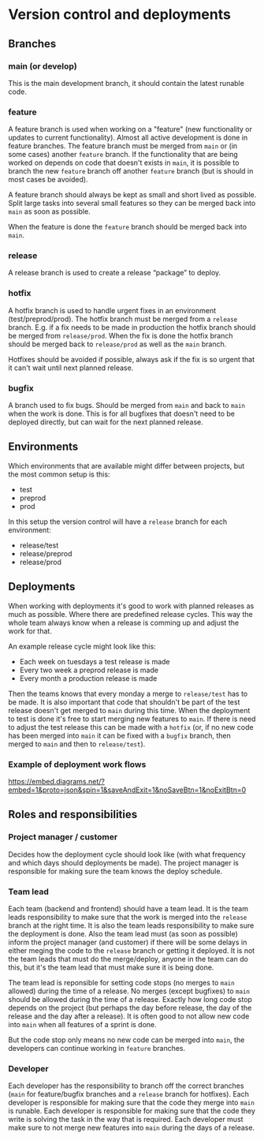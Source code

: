 # Version control and deployments

## Branches

### main (or develop)

This is the main development branch, it should contain the latest runable code.

### feature

A feature branch is used when working on a "feature" (new functionality or updates to current functionality).
Almost all active development is done in feature branches.
The feature branch must be merged from `main` or (in some cases) another `feature` branch.
If the functionality that are being worked on depends on code that doesn't exists in `main`, it is possible to branch the new `feature` branch off another `feature` branch (but is should in most cases be avoided).

A feature branch should always be kept as small and short lived as possible.
Split large tasks into several small features so they can be merged back into `main` as soon as possible.

When the feature is done the `feature` branch should be merged back into `main`.

### release

A release branch is used to create a release “package” to deploy.

### hotfix

A hotfix branch is used to handle urgent fixes in an environment (test/preprod/prod).
The hotfix branch must be merged from a `release` branch.
E.g. if a fix needs to be made in production the hotfix branch should be merged from `release/prod`.
When the fix is done the hotfix branch should be merged back to `release/prod` as well as the `main` branch.

Hotfixes should be avoided if possible, always ask if the fix is so urgent that it can't wait until next planned release.

### bugfix

A branch used to fix bugs. Should be merged from `main` and back to `main` when the work is done.
This is for all bugfixes that doesn't need to be deployed directly, but can wait for the next planned release.

## Environments

Which environments that are available might differ between projects, but the most common setup is this:

- test
- preprod
- prod

In this setup the version control will have a `release` branch for each environment:

- release/test
- release/preprod
- release/prod

## Deployments

When working with deployments it's good to work with planned releases as much as possible.
Where there are predefined release cycles. This way the whole team always know when a release is comming up and adjust the work for that.

An example release cycle might look like this:

- Each week on tuesdays a test release is made
- Every two week a preprod release is made
- Every month a production release is made

Then the teams knows that every monday a merge to `release/test` has to be made.
It is also important that code that shouldn't be part of the test release doesn't get merged to `main` during this time.
When the deployment to test is done it's free to start merging new features to `main`.
If there is need to adjust the test release this can be made with a `hotfix` (or, if no new code has been merged into `main` it can be fixed with a `bugfix` branch, then merged to `main` and then to `release/test`).

### Example of deployment work flows

https://embed.diagrams.net/?embed=1&proto=json&spin=1&saveAndExit=1&noSaveBtn=1&noExitBtn=0

## Roles and responsibilities

### Project manager / customer

Decides how the deployment cycle should look like (with what frequency and which days should deployments be made).
The project manager is responsible for making sure the team knows the deploy schedule.

### Team lead

Each team (backend and frontend) should have a team lead.
It is the team leads responsibility to make sure that the work is merged into the `release` branch at the right time.
It is also the team leads responsibility to make sure the deployment is done.
Also the team lead must (as soon as possible) inform the project manager (and customer) if there will be some delays in either meging the code to the `release` branch or getting it deployed.
It is not the team leads that must do the merge/deploy, anyone in the team can do this, but it's the team lead that must make sure it is being done.

The team lead is reponsible for setting code stops (no merges to `main` allowed) during the time of a release.
No merges (except bugfixes) to `main` should be allowed during the time of a release. Exactly how long code stop depends on the project (but perhaps the day before release, the day of the release and the day after a release).
It is often good to not allow new code into `main` when all features of a sprint is done.

But the code stop only means no new code can be merged into `main`, the developers can continue working in `feature` branches.

### Developer

Each developer has the responsibility to branch off the correct branches (`main` for feature/bugfix branches and a `release` branch for hotfixes).
Each developer is responsible for making sure that the code they merge into `main` is runable.
Each developer is responsible for making sure that the code they write is solving the task in the way that is required.
Each developer must make sure to not merge new features into `main` during the days of a release.
